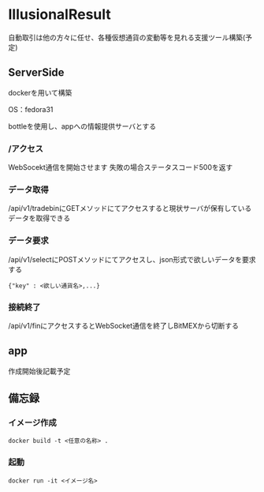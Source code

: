 # IllusionalResult

自動取引は他の方々に任せ、各種仮想通貨の変動等を見れる支援ツール構築(予定)

## ServerSide
dockerを用いて構築

OS：fedora31

bottleを使用し、appへの情報提供サーバとする

### /アクセス
WebSocekt通信を開始させます
失敗の場合ステータスコード500を返す

### データ取得
/api/v1/tradebinにGETメソッドにてアクセスすると現状サーバが保有しているデータを取得できる

### データ要求
/api/v1/selectにPOSTメソッドにてアクセスし、json形式で欲しいデータを要求する
```
{"key" : <欲しい通貨名>,...}
```

### 接続終了
/api/v1/finにアクセスするとWebSocket通信を終了しBitMEXから切断する

## app

作成開始後記載予定

## 備忘録

### イメージ作成
```
docker build -t <任意の名称> .
```

### 起動
```
docker run -it <イメージ名>
```
